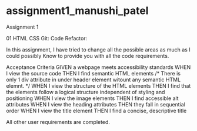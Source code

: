 # assignment1_manushi_patel
Assignment 1

01 HTML CSS Git: Code Refactor:

In this assignment, I have tried to change all the possible areas as much as I could possibly Know to provide you with all the code requirements.
  
  Acceptance Criteria
GIVEN a webpage meets accessibility standards
WHEN I view the source code
THEN I find semantic HTML elements
 /*   There is only 1 div attribute in under header element witount any semantic HTML elemnt. */
WHEN I view the structure of the HTML elements
THEN I find that the elements follow a logical structure independent of styling and positioning
WHEN I view the image elements
THEN I find accessible alt attributes
WHEN I view the heading attributes
THEN they fall in sequential order
WHEN I view the title element
THEN I find a concise, descriptive title


All other user requirements are completed.
